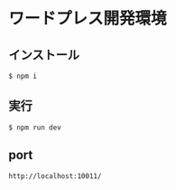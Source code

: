 # ワードプレス開発環境

## インストール
```
$ npm i
```

## 実行
```
$ npm run dev
```

## port
```
http://localhost:10011/
```
